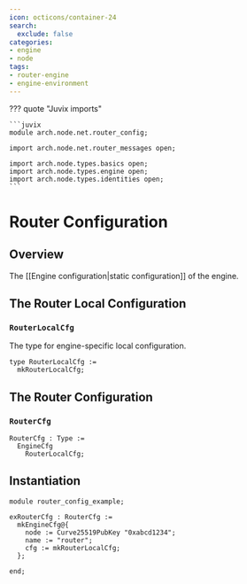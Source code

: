 ```yaml
---
icon: octicons/container-24
search:
  exclude: false
categories:
- engine
- node
tags:
- router-engine
- engine-environment
---
```


??? quote "Juvix imports"

    ```juvix
    module arch.node.net.router_config;

    import arch.node.net.router_messages open;

    import arch.node.types.basics open;
    import arch.node.types.engine open;
    import arch.node.types.identities open;
    ```

# Router Configuration

## Overview

The [[Engine configuration|static configuration]] of the engine.

## The Router Local Configuration

### `RouterLocalCfg`

The type for engine-specific local configuration.

<!-- --8<-- [start:RouterLocalCfg] -->
```juvix
type RouterLocalCfg :=
  mkRouterLocalCfg;
```
<!-- --8<-- [end:RouterLocalCfg] -->

## The Router Configuration

### `RouterCfg`

<!-- --8<-- [start:RouterCfg] -->
```juvix
RouterCfg : Type :=
  EngineCfg
    RouterLocalCfg;
```
<!-- --8<-- [end:RouterCfg] -->

## Instantiation

<!-- --8<-- [start:exRouterCfg] -->
```juvix extract-module-statements
module router_config_example;

exRouterCfg : RouterCfg :=
  mkEngineCfg@{
    node := Curve25519PubKey "0xabcd1234";
    name := "router";
    cfg := mkRouterLocalCfg;
  };

end;
```
<!-- --8<-- [end:exRouterCfg] -->
